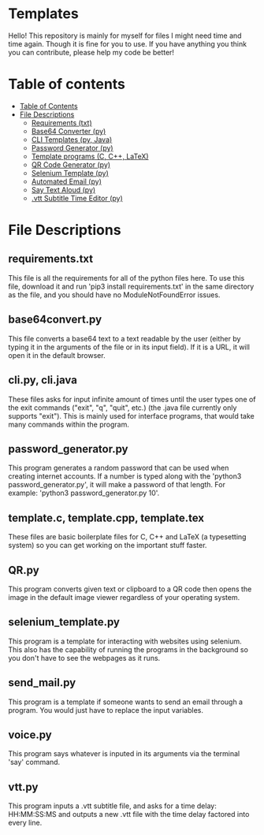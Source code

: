 # Templates
Hello! This repository is mainly for myself for files I might need time and time again. Though it is fine for you to use. If you have anything you think you can contribute, please help my code be better!

# Table of contents
- [Table of Contents](#table-of-contents)
- [File Descriptions](#File-Descriptions)
    - [Requirements (txt)](##requirements.txt)
    - [Base64 Converter (py)](##base64convert.py)
    - [CLI Templates (py, Java)](##cli.py,-cli.java)
    - [Password Generator (py)](##password_generator.py)
    - [Template programs (C, C++, LaTeX)](##template.cpp,-template.tex)
    - [QR Code Generator (py)](##QR.py)
    - [Selenium Template (py)](##selenium_template.py)
    - [Automated Email (py)](##send_mail.py)
    - [Say Text Aloud (py)](##voice.py)
    - [.vtt Subtitle Time Editor (py)](##vtt.py)

# File Descriptions
## requirements.txt
This file is all the requirements for all of the python files here. To use this file, download it and run 'pip3 install requirements.txt' in the same directory as the file, and you should have no ModuleNotFoundError issues.

## base64convert.py
This file converts a base64 text to a text readable by the user (either by typing it in the arguments of the file or in its input field). If it is a URL, it will open it in the default browser.

## cli.py, cli.java
These files asks for input infinite amount of times until the user types one of the exit commands ("exit", "q", "quit", etc.) (the .java file currently only supports "exit"). This is mainly used for interface programs, that would take many commands within the program. 

## password_generator.py
This program generates a random password that can be used when creating internet accounts. If a number is typed along with the 'python3 password_generator.py', it will make a password of that length. For example: 'python3 password_generator.py 10'.

## template.c, template.cpp, template.tex
These files are basic boilerplate files for C, C++ and LaTeX (a typesetting system) so you can get working on the important stuff faster.

## QR.py
This program converts given text or clipboard to a QR code then opens the image in the default image viewer regardless of your operating system.
    
## selenium_template.py
This program is a template for interacting with websites using selenium. This also has the capability of running the programs in the background so you don't have to see the webpages as it runs.

## send_mail.py
This program is a template if someone wants to send an email through a program. You would just have to replace the input variables.

## voice.py
This program says whatever is inputed in its arguments via the terminal 'say' command.

## vtt.py
This program inputs a .vtt subtitle file, and asks for a time delay: HH:MM:SS:MS and outputs a new .vtt file with the time delay factored into every line.
